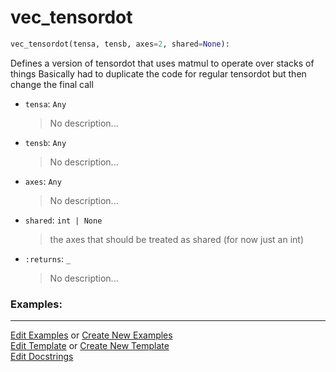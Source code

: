 # <a id="McUtils.Numputils.VectorOps.vec_tensordot">vec_tensordot</a>

```python
vec_tensordot(tensa, tensb, axes=2, shared=None): 
```
Defines a version of tensordot that uses matmul to operate over stacks of things
    Basically had to duplicate the code for regular tensordot but then change the final call
- `tensa`: `Any`
    >No description...
- `tensb`: `Any`
    >No description...
- `axes`: `Any`
    >No description...
- `shared`: `int | None`
    >the axes that should be treated as shared (for now just an int)
- `:returns`: `_`
    >No description... 

### Examples: 



___

[Edit Examples](https://github.com/McCoyGroup/McUtils/edit/edit/ci/examples/ci/docs/McUtils/Numputils/VectorOps/vec_tensordot.md) or 
[Create New Examples](https://github.com/McCoyGroup/McUtils/new/edit/?filename=ci/examples/ci/docs/McUtils/Numputils/VectorOps/vec_tensordot.md) <br/>
[Edit Template](https://github.com/McCoyGroup/McUtils/edit/edit/ci/docs/ci/docs/McUtils/Numputils/VectorOps/vec_tensordot.md) or 
[Create New Template](https://github.com/McCoyGroup/McUtils/new/edit/?filename=ci/docs/templates/ci/docs/McUtils/Numputils/VectorOps/vec_tensordot.md) <br/>
[Edit Docstrings](https://github.com/McCoyGroup/McUtils/edit/edit/McUtils/Numputils/VectorOps.py?message=Update%20Docs)